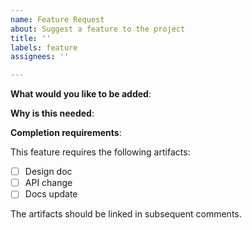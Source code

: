 ```yaml
---
name: Feature Request
about: Suggest a feature to the project
title: ''
labels: feature
assignees: ''

---
```


<!-- Please only use this template for submitting feature requests -->

**What would you like to be added**:

**Why is this needed**:

**Completion requirements**:

This feature requires the following artifacts:

- [ ] Design doc
- [ ] API change
- [ ] Docs update

The artifacts should be linked in subsequent comments.
